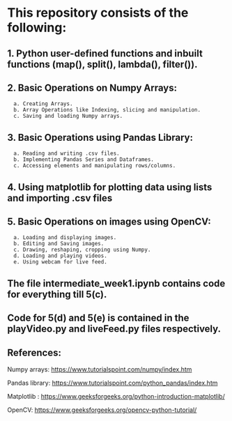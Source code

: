 # This repository consists of the following:
## 1. Python user-defined functions and inbuilt functions (map(), split(), lambda(), filter()).
## 2. Basic Operations on Numpy Arrays:
      a. Creating Arrays.
      b. Array Operations like Indexing, slicing and manipulation.
      c. Saving and loading Numpy arrays.
## 3. Basic Operations using Pandas Library:
      a. Reading and writing .csv files.
      b. Implementing Pandas Series and Dataframes.
      c. Accessing elements and manipulating rows/columns.
## 4. Using matplotlib for plotting data using lists and importing .csv files
## 5. Basic Operations on images using OpenCV:
      a. Loading and displaying images.
      b. Editing and Saving images.
      c. Drawing, reshaping, cropping using Numpy.
      d. Loading and playing videos.
      e. Using webcam for live feed.
## The file intermediate_week1.ipynb contains code for everything till 5(c).
## Code for 5(d) and 5(e) is contained in the playVideo.py and liveFeed.py files respectively.
## References:
Numpy arrays: https://www.tutorialspoint.com/numpy/index.htm

Pandas library: https://www.tutorialspoint.com/python_pandas/index.htm

Matplotlib : https://www.geeksforgeeks.org/python-introduction-matplotlib/

OpenCV: https://www.geeksforgeeks.org/opencv-python-tutorial/
